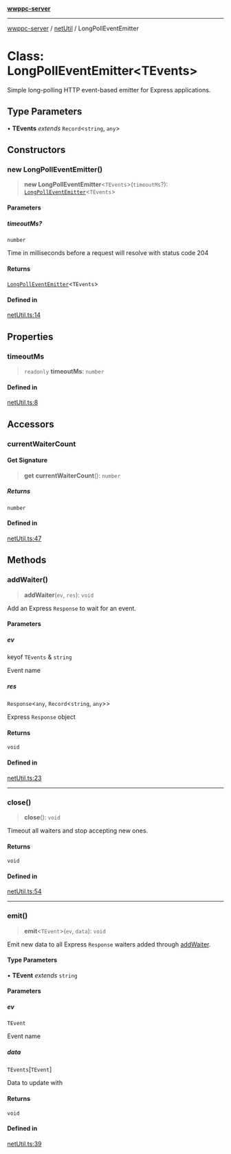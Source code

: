 [**wwppc-server**](../../README.md)

***

[wwppc-server](../../modules.md) / [netUtil](../README.md) / LongPollEventEmitter

# Class: LongPollEventEmitter\<TEvents\>

Simple long-polling HTTP event-based emitter for Express applications.

## Type Parameters

• **TEvents** *extends* `Record`\<`string`, `any`\>

## Constructors

### new LongPollEventEmitter()

> **new LongPollEventEmitter**\<`TEvents`\>(`timeoutMs`?): [`LongPollEventEmitter`](LongPollEventEmitter.md)\<`TEvents`\>

#### Parameters

##### timeoutMs?

`number`

Time in milliseconds before a request will resolve with status code 204

#### Returns

[`LongPollEventEmitter`](LongPollEventEmitter.md)\<`TEvents`\>

#### Defined in

[netUtil.ts:14](https://github.com/WWPPC/WWPPC-server/blob/c08bb5874acf9739d5547370b47d1a65e80f6db4/src/netUtil.ts#L14)

## Properties

### timeoutMs

> `readonly` **timeoutMs**: `number`

#### Defined in

[netUtil.ts:8](https://github.com/WWPPC/WWPPC-server/blob/c08bb5874acf9739d5547370b47d1a65e80f6db4/src/netUtil.ts#L8)

## Accessors

### currentWaiterCount

#### Get Signature

> **get** **currentWaiterCount**(): `number`

##### Returns

`number`

#### Defined in

[netUtil.ts:47](https://github.com/WWPPC/WWPPC-server/blob/c08bb5874acf9739d5547370b47d1a65e80f6db4/src/netUtil.ts#L47)

## Methods

### addWaiter()

> **addWaiter**(`ev`, `res`): `void`

Add an Express `Response` to wait for an event.

#### Parameters

##### ev

keyof `TEvents` & `string`

Event name

##### res

`Response`\<`any`, `Record`\<`string`, `any`\>\>

Express `Response` object

#### Returns

`void`

#### Defined in

[netUtil.ts:23](https://github.com/WWPPC/WWPPC-server/blob/c08bb5874acf9739d5547370b47d1a65e80f6db4/src/netUtil.ts#L23)

***

### close()

> **close**(): `void`

Timeout all waiters and stop accepting new ones.

#### Returns

`void`

#### Defined in

[netUtil.ts:54](https://github.com/WWPPC/WWPPC-server/blob/c08bb5874acf9739d5547370b47d1a65e80f6db4/src/netUtil.ts#L54)

***

### emit()

> **emit**\<`TEvent`\>(`ev`, `data`): `void`

Emit new data to all Express `Response` waiters added through [addWaiter](LongPollEventEmitter.md#addwaiter).

#### Type Parameters

• **TEvent** *extends* `string`

#### Parameters

##### ev

`TEvent`

Event name

##### data

`TEvents`\[`TEvent`\]

Data to update with

#### Returns

`void`

#### Defined in

[netUtil.ts:39](https://github.com/WWPPC/WWPPC-server/blob/c08bb5874acf9739d5547370b47d1a65e80f6db4/src/netUtil.ts#L39)
